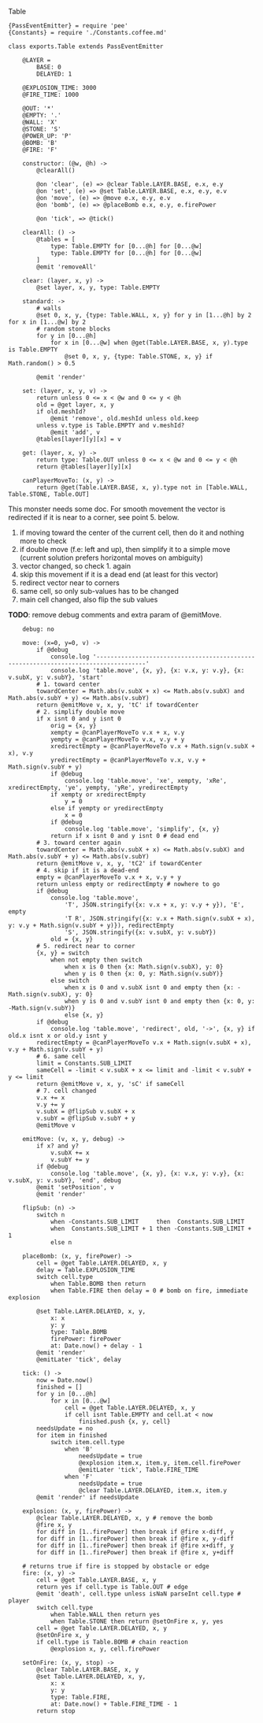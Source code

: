 Table

	{PassEventEmitter} = require 'pee'
	{Constants} = require './Constants.coffee.md'

	class exports.Table extends PassEventEmitter

		@LAYER =
			BASE: 0
			DELAYED: 1

		@EXPLOSION_TIME: 3000
		@FIRE_TIME: 1000

		@OUT: '*'
		@EMPTY: '.'
		@WALL: 'X'
		@STONE: 'S'
		@POWER_UP: 'P'
		@BOMB: 'B'
		@FIRE: 'F'

		constructor: (@w, @h) ->
			@clearAll()

			@on 'clear', (e) => @clear Table.LAYER.BASE, e.x, e.y
			@on 'set', (e) => @set Table.LAYER.BASE, e.x, e.y, e.v
			@on 'move', (e) => @move e.x, e.y, e.v
			@on 'bomb', (e) => @placeBomb e.x, e.y, e.firePower

			@on 'tick', => @tick()

		clearAll: () ->
			@tables = [
				type: Table.EMPTY for [0...@h] for [0...@w]
				type: Table.EMPTY for [0...@h] for [0...@w]
			]
			@emit 'removeAll'

		clear: (layer, x, y) ->
			@set layer, x, y, type: Table.EMPTY

		standard: ->
			# walls
			@set 0, x, y, {type: Table.WALL, x, y} for y in [1...@h] by 2 for x in [1...@w] by 2
			# random stone blocks
			for y in [0...@h]
				for x in [0...@w] when @get(Table.LAYER.BASE, x, y).type is Table.EMPTY
					@set 0, x, y, {type: Table.STONE, x, y} if Math.random() > 0.5

			@emit 'render'

		set: (layer, x, y, v) ->
			return unless 0 <= x < @w and 0 <= y < @h
			old = @get layer, x, y
			if old.meshId?
				@emit 'remove', old.meshId unless old.keep
			unless v.type is Table.EMPTY and v.meshId?
				@emit 'add', v
			@tables[layer][y][x] = v

		get: (layer, x, y) ->
			return type: Table.OUT unless 0 <= x < @w and 0 <= y < @h
			return @tables[layer][y][x]

		canPlayerMoveTo: (x, y) ->
			return @get(Table.LAYER.BASE, x, y).type not in [Table.WALL, Table.STONE, Table.OUT]

This monster needs some doc. For smooth movement the vector is redirected if it is near to a corner, see point 5. below.

1. if moving toward the center of the current cell, then do it and nothing more to check
2. if double move (f.e: left and up), then simplify it to a simple move (current solution prefers horizontal moves on ambiguity)
3. vector changed, so check 1. again
4. skip this movement if it is a dead end (at least for this vector)
5. redirect vector near to corners
6. same cell, so only sub-values has to be changed
7. main cell changed, also flip the sub values

**TODO**: remove debug comments and extra param of @emitMove.

		debug: no

		move: (x=0, y=0, v) ->
			if @debug
				console.log '------------------------------------------------------------------------------------'
				console.log 'table.move', {x, y}, {x: v.x, y: v.y}, {x: v.subX, y: v.subY}, 'start'
			# 1. toward center
			towardCenter = Math.abs(v.subX + x) <= Math.abs(v.subX) and Math.abs(v.subY + y) <= Math.abs(v.subY)
			return @emitMove v, x, y, 'tC' if towardCenter
			# 2. simplify double move
			if x isnt 0 and y isnt 0
				orig = {x, y}
				xempty = @canPlayerMoveTo v.x + x, v.y
				yempty = @canPlayerMoveTo v.x, v.y + y
				xredirectEmpty = @canPlayerMoveTo v.x + Math.sign(v.subX + x), v.y
				yredirectEmpty = @canPlayerMoveTo v.x, v.y + Math.sign(v.subY + y)
				if @debug
					console.log 'table.move', 'xe', xempty, 'xRe', xredirectEmpty, 'ye', yempty, 'yRe', yredirectEmpty
				if xempty or xredirectEmpty
					y = 0
				else if yempty or yredirectEmpty
					x = 0
				if @debug
					console.log 'table.move', 'simplify', {x, y}
				return if x isnt 0 and y isnt 0 # dead end
			# 3. toward center again
			towardCenter = Math.abs(v.subX + x) <= Math.abs(v.subX) and Math.abs(v.subY + y) <= Math.abs(v.subY)
			return @emitMove v, x, y, 'tC2' if towardCenter
			# 4. skip if it is a dead-end
			empty = @canPlayerMoveTo v.x + x, v.y + y
			return unless empty or redirectEmpty # nowhere to go
			if @debug
				console.log 'table.move',
					'T', JSON.stringify({x: v.x + x, y: v.y + y}), 'E', empty
					'T R', JSON.stringify({x: v.x + Math.sign(v.subX + x), y: v.y + Math.sign(v.subY + y)}), redirectEmpty
					'S', JSON.stringify({x: v.subX, y: v.subY})
				old = {x, y}
			# 5. redirect near to corner
			{x, y} = switch
				when not empty then switch
					when x is 0 then {x: Math.sign(v.subX), y: 0}
					when y is 0 then {x: 0, y: Math.sign(v.subY)}
				else switch
					when x is 0 and v.subX isnt 0 and empty then {x: -Math.sign(v.subX), y: 0}
					when y is 0 and v.subY isnt 0 and empty then {x: 0, y: -Math.sign(v.subY)}
					else {x, y}
			if @debug
				console.log 'table.move', 'redirect', old, '->', {x, y} if old.x isnt x or old.y isnt y
			redirectEmpty = @canPlayerMoveTo v.x + Math.sign(v.subX + x), v.y + Math.sign(v.subY + y)
			# 6. same cell
			limit = Constants.SUB_LIMIT
			sameCell = -limit < v.subX + x <= limit and -limit < v.subY + y <= limit
			return @emitMove v, x, y, 'sC' if sameCell
			# 7. cell changed
			v.x += x
			v.y += y
			v.subX = @flipSub v.subX + x
			v.subY = @flipSub v.subY + y
			@emitMove v

		emitMove: (v, x, y, debug) ->
			if x? and y?
				v.subX += x
				v.subY += y
			if @debug
				console.log 'table.move', {x, y}, {x: v.x, y: v.y}, {x: v.subX, y: v.subY}, 'end', debug
			@emit 'setPosition', v
			@emit 'render'

		flipSub: (n) ->
			switch n
		    	when -Constants.SUB_LIMIT     then  Constants.SUB_LIMIT
		    	when  Constants.SUB_LIMIT + 1 then -Constants.SUB_LIMIT + 1
		    	else n

		placeBomb: (x, y, firePower) ->
			cell = @get Table.LAYER.DELAYED, x, y
			delay = Table.EXPLOSION_TIME
			switch cell.type
				when Table.BOMB then return
				when Table.FIRE then delay = 0 # bomb on fire, immediate explosion

			@set Table.LAYER.DELAYED, x, y,
				x: x
				y: y
				type: Table.BOMB
				firePower: firePower
				at: Date.now() + delay - 1
			@emit 'render'
			@emitLater 'tick', delay

		tick: () ->
			now = Date.now()
			finished = []
			for y in [0...@h]
				for x in [0...@w]
					cell = @get Table.LAYER.DELAYED, x, y
					if cell isnt Table.EMPTY and cell.at < now
						finished.push {x, y, cell}
			needsUpdate = no
			for item in finished
				switch item.cell.type
					when 'B'
						needsUpdate = true
						@explosion item.x, item.y, item.cell.firePower
						@emitLater 'tick', Table.FIRE_TIME
					when 'F'
						needsUpdate = true
						@clear Table.LAYER.DELAYED, item.x, item.y
			@emit 'render' if needsUpdate

		explosion: (x, y, firePower) ->
			@clear Table.LAYER.DELAYED, x, y # remove the bomb
			@fire x, y
			for diff in [1..firePower] then break if @fire x-diff, y
			for diff in [1..firePower] then break if @fire x, y-diff
			for diff in [1..firePower] then break if @fire x+diff, y
			for diff in [1..firePower] then break if @fire x, y+diff

		# returns true if fire is stopped by obstacle or edge
		fire: (x, y) ->
			cell = @get Table.LAYER.BASE, x, y
			return yes if cell.type is Table.OUT # edge
			@emit 'death', cell.type unless isNaN parseInt cell.type # player
			switch cell.type
				when Table.WALL then return yes
				when Table.STONE then return @setOnFire x, y, yes
			cell = @get Table.LAYER.DELAYED, x, y
			@setOnFire x, y
			if cell.type is Table.BOMB # chain reaction
				@explosion x, y, cell.firePower

		setOnFire: (x, y, stop) ->
			@clear Table.LAYER.BASE, x, y
			@set Table.LAYER.DELAYED, x, y,
				x: x
				y: y
				type: Table.FIRE,
				at: Date.now() + Table.FIRE_TIME - 1
			return stop
